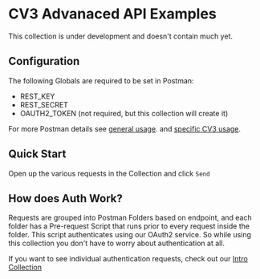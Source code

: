 # CV3 Advanaced API Examples

This collection is under development and doesn't contain much yet.

## Configuration

The following Globals are required to be set in Postman:

- REST_KEY
- REST_SECRET
- OAUTH2_TOKEN (not required, but this collection will create it)

For more Postman details see [general usage](../). and
[specific CV3 usage](../01-intro-postman-collection/).

## Quick Start

Open up the various requests in the Collection and click `Send`

## How does Auth Work?

Requests are grouped into Postman Folders based on endpoint, and
each folder has a Pre-request Script that runs prior to every
request inside the folder. This script authenticates
using our OAuth2 service. So while using this collection you
don't have to worry about authentication at all.

If you want to see individual authentication requests, check
out our [Intro Collection](../01-intro-postman-collection/)
